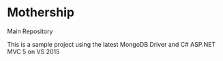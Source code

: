 # Mothership
Main Repository

This is a sample project using the latest MongoDB Driver and C# ASP.NET MVC 5 on VS 2015
